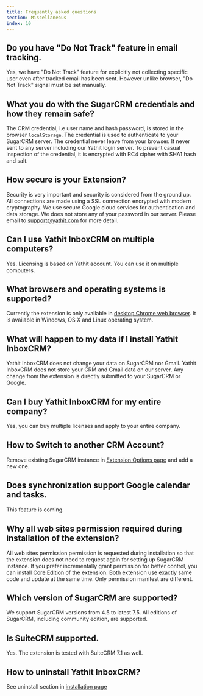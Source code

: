 ```yaml
---
title: Frequently asked questions
section: Miscellaneous
index: 10
---
```



## Do you have "Do Not Track" feature in email tracking.
Yes, we have "Do Not Track" feature for explicitly not collecting specific user even after tracked email has been sent. However unlike browser, "Do Not Track" signal must be set manually.

## What you do with the SugarCRM credentials and how they remain safe?
The CRM credential, i.e user name and hash password, is stored in the browser <code>localStorage</code>. The credential is used to authenticate to your SugarCRM server. The credential never leave from your browser. It never sent to any server including our Yathit login server. To prevent casual inspection of the credential, it is encrypted with RC4 cipher with SHA1 hash and salt.

## How secure is your Extension?
Security is very important and security is considered from the ground up. All connections are made using a SSL connection encrypted with modern cryptography. We use secure Google cloud services for authentication and data storage. We does not store any of your password in our server. Please email to [support@yathit.com](mailto:support@yathit.com) for more detail.

## Can I use Yathit InboxCRM on multiple computers?
Yes. Licensing is based on Yathit account. You can use it on multiple computers.

## What browsers and operating systems is supported?
Currently the extension is only available in [desktop Chrome web browser](https://www.google.com/chrome/browser/desktop/). It is available in Windows, OS X and Linux operating system.

## What will happen to my data if I install Yathit InboxCRM?
Yathit InboxCRM does not change your data on SugarCRM nor Gmail. Yathit InboxCRM does not store your CRM and Gmail data on our server. Any change from the extension is directly submitted to your SugarCRM or Google.

## Can I buy Yathit InboxCRM for my entire company?
Yes, you can buy multiple licenses and apply to your entire company.

## How to Switch to another CRM Account?
Remove existing SugarCRM instance in [Extension Options page](chrome-extension://iccdnijlhdogaccaiafdpjmbakdcdakk/option-page.html) and add a new one.

## Does synchronization support Google calendar and tasks.
This feature is coming.

## Why all web sites permission required during installation of the extension?
All web sites permission permission is requested during installation so that the extension does not need to request again for setting up SugarCRM instance. If you prefer incrementally grant permission for better control, you can install [Core Edition](https://chrome.google.com/webstore/detail/yathit-inboxcrm-core-edit/egebnnhpekhpmdagldbgkghcmgmobofg) of the extension. Both extension use exactly same code and update at the same time. Only permission manifest are different. 

## Which version of SugarCRM are supported?
We support SugarCRM versions from 4.5 to latest 7.5. All editions of SugarCRM, including community edition, are supported.

## Is SuiteCRM supported.
Yes. The extension is tested with SuiteCRM 7.1 as well.

## How to uninstall Yathit InboxCRM?
See uninstall section in [installation page](installation)
